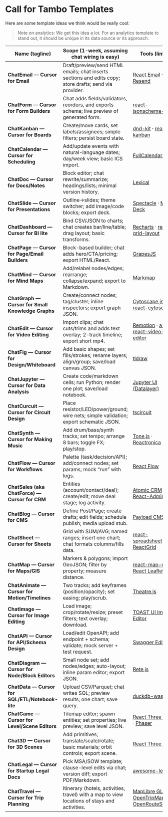 # Call for Tambo Templates

Here are some template ideas we think would be really cool:

> Note on analytics: We get this idea a lot. For an analytics template to stand out, it should be unique in its data source or its approach.

| Name (tagline)                                    | Scope (1-week, assuming chat wiring is easy)                                                           | Tools (links)                                                                                                                                                       |
| ------------------------------------------------- | ------------------------------------------------------------------------------------------------------ | ------------------------------------------------------------------------------------------------------------------------------------------------------------------- |
| **ChatEmail — Cursor for Email**                  | Draft/preview/send HTML emails; chat inserts sections and edits copy; store drafts; send via provider. | [React Email](https://react.email/) · [Resend](https://resend.com/)                                                                                                 |
| **ChatForm — Cursor for Form Builders**           | Chat adds fields/validators, reorders, and exports schema; live preview of generated form.             | [react-jsonschema-form](https://rjsf-team.github.io/react-jsonschema-form/)                                                                                         |
| **ChatKanban — Cursor for Boards**                | Create/move cards, set labels/assignees; simple filters; persist board state.                          | [dnd-kit](https://dndkit.com/) · [react-kanban](https://github.com/lourenci/react-kanban)                                                                           |
| **ChatCalendar — Cursor for Scheduling**          | Add/update events with natural-language dates; day/week view; basic ICS import.                        | [FullCalendar React](https://fullcalendar.io/docs/react)                                                                                                            |
| **ChatDoc — Cursor for Docs/Notes**               | Block editor; chat rewrite/summarize; headings/lists; minimal version history.                         | [Lexical](https://lexical.dev/)                                                                                                                                     |
| **ChatSlide — Cursor for Presentations**          | Outline→slides; theme switcher; add image/code blocks; export deck.                                    | [Spectacle](https://formidable.com/open-source/spectacle/) · [MDX Deck](https://github.com/jxnblk/mdx-deck)                                                         |
| **ChatDashboard — Cursor for BI lite**            | Bind CSV/JSON to charts; chat creates bar/line/table; drag layout; basic transforms.                   | [Recharts](https://recharts.org/) · [react-grid-layout](https://github.com/react-grid-layout/react-grid-layout)                                                     |
| **ChatPage — Cursor for Page/Email Builders**     | Block-based builder; chat adds hero/CTA/pricing; export HTML/React.                                    | [GrapesJS](https://grapesjs.com/)                                                                                                                                   |
| **ChatMind — Cursor for Mind Maps**               | Add/relabel nodes/edges; rearrange; collapse/expand; export to Markdown.                               | [Markmap](https://markmap.js.org/)                                                                                                                                  |
| **ChatGraph — Cursor for Small Knowledge Graphs** | Create/connect nodes; tag/cluster; inline inspectors; export graph JSON.                               | [Cytoscape.js](https://js.cytoscape.org/) · [react-cytoscapejs](https://github.com/plotly/react-cytoscapejs)                                                        |
| **ChatEdit — Cursor for Video Editing**           | Import clips; chat cuts/trims and adds text overlay; 2-track timeline; export short mp4.               | [Remotion](https://www.remotion.dev/) · [a-react-video-editor](https://github.com/sambowenhughes/a-react-video-editor)                                              |
| **ChatFig — Cursor for Design/Whiteboard**        | Add basic shapes; set fills/strokes; rename layers; align/group; save/load canvas JSON.                | [tldraw](https://www.tldraw.com/)                                                                                                                                   |
| **ChatJupyter — Cursor for Data Analysis**        | Create code/markdown cells; run Python; render one plot; save/load notebook.                           | [Jupyter UI (Datalayer)](https://github.com/datalayer/jupyter-ui)                                                                                                   |
| **ChatCurcuit — Cursor for Circuit Design**       | Place resistor/LED/power/ground; wire nets; simple validation; export schematic JSON.                  | [tscircuit](https://tscircuit.com/)                                                                                                                                 |
| **ChatSynth — Cursor for Making Music**           | Add drum/bass/synth tracks; set tempo; arrange 8 bars; toggle FX; play/stop.                           | [Tone.js](https://tonejs.github.io/) · [Reactronica](https://reactronica.com/)                                                                                      |
| **ChatFlow — Cursor for Workflows**               | Palette (task/decision/API); add/connect nodes; set params; mock “run” with logs.                      | [React Flow](https://reactflow.dev/)                                                                                                                                |
| **ChatSales (aka ChatForce) — Cursor for CRM**    | Entities (account/contact/deal); create/edit; move deal stage; log activity.                           | [Atomic CRM](https://github.com/marmelab/atomic-crm) · [React-Admin](https://marmelab.com/react-admin/)                                                             |
| **ChatBlog — Cursor for CMS**                     | Define Post/Page; create drafts; edit fields; schedule publish; media upload stub.                     | [Payload CMS](https://payloadcms.com/)                                                                                                                              |
| **ChatSheet — Cursor for Sheets**                 | Grid with SUM/AVG; named ranges; insert one chart; chat formats columns/fills data.                    | [react-spreadsheet](https://github.com/iddan/react-spreadsheet) · [ReactGrid](https://reactgrid.com/)                                                               |
| **ChatMap — Cursor for Maps/GIS**                 | Markers & polygons; import GeoJSON; filter by property; measure distance.                              | [react-map-gl](https://visgl.github.io/react-map-gl/) · [React Leaflet](https://react-leaflet.js.org/)                                                              |
| **ChatAnimate — Cursor for Motion/Timelines**     | Two tracks; add keyframes (position/opacity); set easing; play/scrub.                                  | [Theatre.js](https://www.theatrejs.com/)                                                                                                                            |
| **ChatImage — Cursor for Image Editing**          | Load image; crop/rotate/resize; preset filters; text overlay; download.                                | [TOAST UI Image Editor](https://ui.toast.com/tui-image-editor)                                                                                                      |
| **ChatAPI — Cursor for API/Schema Design**        | Load/edit OpenAPI; add endpoint + schema; validate; mock server + test request.                        | [Swagger Editor](https://editor.swagger.io/)                                                                                                                        |
| **ChatDiagram — Cursor for Node/Block Editors**   | Small node set; add nodes/edges; auto-layout; inline param editor; export JSON.                        | [Rete.js](https://retejs.org/)                                                                                                                                      |
| **ChatData — Cursor for SQL/ETL/Notebook-lite**   | Upload CSV/Parquet; chat writes SQL; preview results; one chart; save query.                           | [duckdb-wasm](https://github.com/duckdb/duckdb-wasm)                                                                                                                |
| **ChatGame — Cursor for Level/Scene Editors**     | Tilemap editor; spawn entities; set properties; live preview; save level JSON.                         | [React Three Fiber](https://docs.pmnd.rs/react-three-fiber/getting-started/introduction) · [Phaser](https://phaser.io/)                                             |
| **Chat3D — Cursor for 3D Scenes**                 | Add primitives; translate/scale/rotate; basic materials; orbit controls; export scene.                 | [React Three Fiber](https://docs.pmnd.rs/react-three-fiber/getting-started/introduction)                                                                            |
| **ChatLegal — Cursor for Startup Legal Docs**     | Pick MSA/SOW template; clause-level edits via chat; version diff; export PDF/Markdown.                 | [awesome-legal](https://github.com/ankane/awesome-legal)                                                                                                            |
| **ChatTravel — Cursor for Trip Planning**         | Itinerary (hotels, activities, travel) with a map to view locations of stays and activities.           | [MapLibre GL JS](https://maplibre.org/projects/maplibre-gl-js/) · [OpenTripMap](https://opentripmap.io/product) · [OpenRouteService](https://openrouteservice.org/) |

